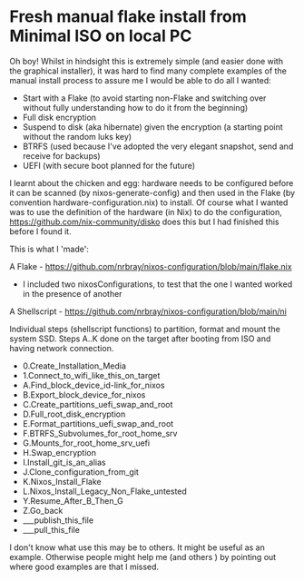 # Fresh manual flake install from Minimal ISO on local PC

Oh boy!  Whilst in hindsight this is extremely simple (and easier done with the graphical installer), it was hard to find many complete examples of the manual install process to assure me I would be able to do all I wanted:

  - Start with a Flake (to avoid starting non-Flake and switching over without fully understanding how to do it from the beginning)
  - Full disk encryption
  - Suspend to disk (aka hibernate) given the encryption (a starting point without the random luks key)
  - BTRFS (used because I've adopted the very elegant snapshot, send and receive for backups)
  - UEFI (with secure boot planned for the future)

I learnt about the chicken and egg: hardware needs to be configured before it can be scanned (by nixos-generate-config) and then used in the Flake (by convention hardware-configuration.nix) to install.  Of course what I wanted was to use the definition of the hardware (in Nix) to do the configuration, https://github.com/nix-community/disko does this but I had finished this before I found it.

This is what I 'made':

A Flake - https://github.com/nrbray/nixos-configuration/blob/main/flake.nix

  - I included two nixosConfigurations, to test that the one I wanted worked in the presence of another  

A Shellscript - https://github.com/nrbray/nixos-configuration/blob/main/ni

Individual steps (shellscript functions) to partition, format and mount the system SSD.  Steps A..K done on the target after booting from ISO and having network connection.

  - 0.Create_Installation_Media
  - 1.Connect_to_wifi_like_this_on_target
  - A.Find_block_device_id-link_for_nixos
  - B.Export_block_device_for_nixos
  - C.Create_partitions_uefi_swap_and_root
  - D.Full_root_disk_encryption
  - E.Format_partitions_uefi_swap_and_root
  - F.BTRFS_Subvolumes_for_root_home_srv
  - G.Mounts_for_root_home_srv_uefi
  - H.Swap_encryption
  - I.Install_git_is_an_alias
  - J.Clone_configuration_from_git
  - K.Nixos_Install_Flake
  - L.Nixos_Install_Legacy_Non_Flake_untested
  - Y.Resume_After_B_Then_G
  - Z.Go_back
  - ___publish_this_file
  - ___pull_this_file

I don't know what use this may be to others.  It might be useful as an example.  Otherwise people might help me (and others ) by pointing out where good examples are that I missed.

